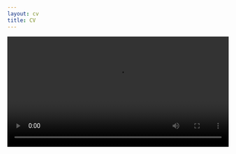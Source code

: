 ```yaml
---
layout: cv
title: CV
---
```


<video width="100%" height="auto" controls loop>
    <source src="https://jakekurtz.ca/rexhue/_static/media/paint/flake/opaque_ior/vid.mp4" type="video/mp4">
</video>
